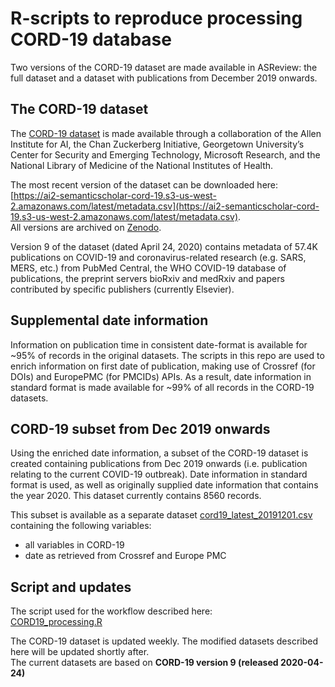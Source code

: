 # R-scripts to reproduce processing CORD-19 database

Two versions of the CORD-19 dataset are made available in ASReview: the full dataset and a dataset with publications from December 2019 onwards.

## The CORD-19 dataset

The [CORD-19 dataset](https://pages.semanticscholar.org/coronavirus-research) is made available through a collaboration of the Allen Institute for AI, the Chan Zuckerberg Initiative, Georgetown University’s Center for Security and Emerging Technology, Microsoft Research, and the National Library of Medicine of the National Institutes of Health. 

The most recent version of the dataset can be downloaded here:  
[https://ai2-semanticscholar-cord-19.s3-us-west-2.amazonaws.com/latest/metadata.csv](https://ai2-semanticscholar-cord-19.s3-us-west-2.amazonaws.com/latest/metadata.csv).  
All versions are archived on [Zenodo](https://doi.org/10.5281/zenodo.3715505). 

Version 9 of the dataset (dated April 24, 2020) contains metadata of 57.4K publications on COVID-19 and coronavirus-related research (e.g. SARS, MERS, etc.) from PubMed Central, the WHO COVID-19 database of publications,  the preprint servers bioRxiv and medRxiv and papers contributed by specific publishers (currently Elsevier).


## Supplemental date information
Information on publication time in consistent date-format is  available for ~95% of records in the original datasets. The scripts in this repo are used to enrich information on first date of publication, making use of Crossref (for DOIs) and EuropePMC (for PMCIDs) APIs. As a result, date information in standard format is made available for ~99% of all records in the CORD-19 datasets.  

## CORD-19 subset from Dec 2019 onwards
Using the enriched date information, a subset of the CORD-19 dataset is created containing publications from Dec 2019 onwards (i.e. publication relating to the current COVID-19 outbreak). Date information in standard format is used, as well as originally supplied date information that contains the year 2020. This dataset currently contains 8560 records.

This subset is available as a separate dataset [cord19_latest_20191201.csv](../datasets/cord19_latest_20191201.csv) containing the following variables:  

* all variables in CORD-19
* date as retrieved from Crossref and Europe PMC

## Script and updates

The script used for the workflow described here:  
[CORD19_processing.R](CORD19_processing.R)

The CORD-19 dataset is updated weekly. The modified datasets described here will be updated shortly after.  
The current datasets are based on **CORD-19 version 9 (released 2020-04-24)**